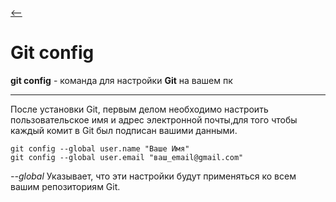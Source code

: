 [<--](/readme.md)

# Git config 

**git config** - команда для настройки **Git** на вашем пк

---
После установки Git, первым делом необходимо настроить пользовательское имя и адрес электронной почты,для того чтобы каждый комит в Git был подписан вашими данными.

```
git config --global user.name "Ваше Имя"
git config --global user.email "ваш_email@gmail.com"
```


*--global*   Указывает, что эти настройки будут применяться ко всем вашим репозиториям Git.
